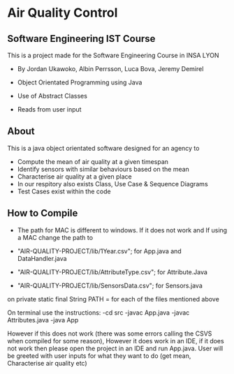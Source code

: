 # Air Quality Control
## Software Engineering IST Course

This is a project made for the Software Engineering Course in INSA LYON
- By Jordan Ukawoko, Albin Perrsson, Luca Bova, Jeremy Demirel

- Object Orientated Programming using Java
- Use of Abstract Classes
- Reads from user input 

## About

This is a java object orientated software designed for an agency to 
- Compute the mean of air quality at a given timespan 
- Identify sensors with similar behaviours based on the mean
- Characterise air quality at a given place 
- In our respitory also exists Class, Use Case & Sequence Diagrams
- Test Cases exist within the code

## How to Compile

- The path for MAC is different to windows. If it does not work and If using a MAC change the path to 

- "AIR-QUALITY-PROJECT/lib/1Year.csv"; for App.java and DataHandler.java 
- "AIR-QUALITY-PROJECT/lib/AttributeType.csv"; for Attribute.Java
- "AIR-QUALITY-PROJECT/lib/SensorsData.csv"; for Sensors.java

on private static final String PATH = for each of the files mentioned above


On terminal use the instructions:
-cd src
-javac App.java
-javac Attributes.java
-java App

However if this does not work (there was some errors
calling the CSVS when compiled for some reason), However it does work in an IDE, if it does not work  then please open the
project in an IDE and run App.java. User will be greeted
with user inputs for what they want to do (get mean, Characterise air quality etc)



